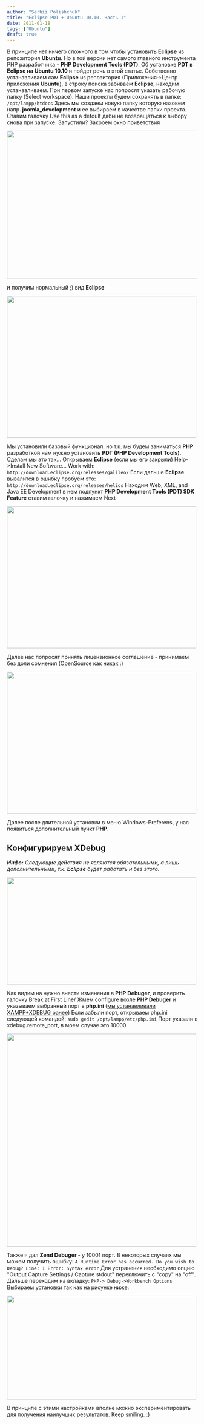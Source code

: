 ```yaml
---
author: "Serhii Polishchuk"
title: "Eclipse PDT + Ubuntu 10.10. Часть 1"
date: 2011-01-18
tags: ["Ubuntu"]
draft: true
---
```

<!--more-->
<p>В принципе нет ничего сложного в том чтобы установить <strong>Eclipse</strong> из репозитория <strong>Ubuntu</strong>. Но в той версии нет самого главного инструмента PHP разработчика - <strong>PHP Development Tools (PDT)</strong>. Об установке <strong>PDT в Eclipse на Ubuntu 10.10 </strong>и пойдет речь в этой статье. <!--more-->Собственно устанавливаем сам <strong>Eclipse</strong> из репозитория (Приложения-&gt;Центр приложения <strong>Ubuntu</strong>), в строку поиска забиваем <strong>Eclipse</strong>, находим устанавливаем. При первом запуске нас попросят указать рабочую папку (Select workspace). Наши&nbsp;проекты&nbsp;будем сохранять в папке: <code>/opt/lampp/htdocs</code> Здесь мы создаем новую папку которую назовем напр.<strong> joomla_development</strong> и ее выбираем в качестве папки проекта. Ставим галочку Use this as a defoult дабы не возвращаться к выбору снова при запуске. Запустили? Закроем окно приветствия</p>

<p><img alt="" class="img-responsive" src="/uploads/2011/01/eclipse-start.png" style="width: 550px; height: 391px;" /></p>

<p>и получим нормальный ;) вид <strong>Eclipse</strong></p>

<p><img alt="" class="img-responsive" src="/uploads/2011/01/eclipse.jpg" style="width: 500px; height: 375px;" /></p>

<p>Мы установили базовый функционал, но т.к. мы будем заниматься <strong>PHP</strong> разработкой нам нужно установить <strong>PDT (PHP Development Tools)</strong>. Сделам мы это так... Открываем <strong>Eclipse</strong> (если мы его закрыли) Help-&gt;Install New Software... Work with: <code>http://download.eclipse.org/releases/galileo/</code> Если дальше <strong>Eclipse</strong> вывалится в ошибку пробуем это: <code>http://download.eclipse.org/releases/helios</code> Находим Web, XML, and Java EE Development в нем подпункт <strong>PHP</strong><strong> Development Tools (PDT) SDK Feature</strong> ставим галочку и нажимаем Next</p>

<p><img alt="" class="img-responsive" src="/uploads/2011/01/eclipse2.jpg" style="width: 500px; height: 375px;" /></p>

<p>Далее нас попросят принять лицензионное соглашение - принимаем без доли сомнения (OpenSource как никак :)</p>

<p><img alt="" class="img-responsive" src="/uploads/2011/01/eclipse3.jpg" style="width: 500px; height: 375px;" /></p>

<p>Далее после длительной установки в меню Windows-Preferens, у нас появиться дополнительный пункт <strong>PHP</strong>.</p>

<h2>Конфигурируем XDebug</h2>

<p><em><strong>Инфо:</strong> Следующие действия не являются обязательными, а лишь дополнительными, т.к. <strong>Eclipse</strong> будет работать и без этого.</em></p>

<p><img alt="" class="img-responsive" src="/uploads/2011/01/eclipse-pref.jpg" style="width: 500px; height: 283px;" /></p>

<p>Как видим на нужно внести изменения в <strong>PHP Debuger</strong>, и проверить галочку Break at First Line/ Жмем configure возле <strong>PHP Debuger</strong> и указываем выбранный порт в <strong>php.ini</strong> (<a href="http://kotoblog.pp.ua/ubuntu/xamppxdebug-na-ubuntu-1010.html">мы устанавливали XAMPP+XDEBUG ранее</a>) Если забыли порт, открываем php.ini следующей командой: <code>sudo gedit /opt/lampp/etc/php.ini</code> Порт указали в xdebug.remote_port, в моем случае это 10000</p>

<p><img alt="" class="img-responsive" src="/uploads/2011/01/eclipse-deb-pref.jpg" style="width: 500px; height: 562px;" /></p>

<p>Также я дал <strong>Zend Debuger </strong>- у 10001 порт. В некоторых случаях мы можем получить ошибку: <code>A Runtime Error has occurred. Do you wish to Debug? Line: 1 Error: Syntax error</code> Для устранения необходимо опцию &quot;Output Capture Settings / Capture stdout&quot; переключить с &quot;copy&quot; на &quot;off&quot;. Дальше переходим на вкладку: <code>PHP-&gt; Debug-&gt;Workbench Options</code> Выбираем установки так как на рисунке ниже:</p>

<p><img alt="" class="img-responsive" src="/uploads/2011/01/eclipse-pref2.jpg" style="width: 500px; height: 274px;" /></p>

<p>В принципе с этими настройками вполне можно экспериментировать для получения наилучших результатов. Keep smiling. :)</p>
